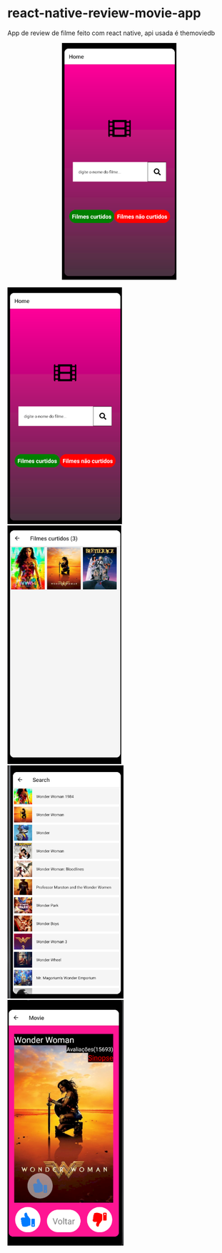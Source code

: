 # react-native-review-movie-app

App de review de filme feito com react native, api usada é themoviedb

<p align="center">
  <img width="260" src="1.png">
</p>

<img src="1.png" width="260"/>
<img src="2.png"  width="260"/>
<img src="3.png"  width="260"/>
<img src="4.png"  width="260"/>
